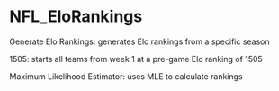# NFL_EloRankings

Generate Elo Rankings: generates Elo rankings from a specific season

1505: starts all teams from week 1 at a pre-game Elo ranking of 1505

Maximum Likelihood Estimator: uses MLE to calculate rankings
